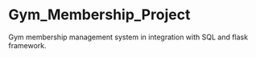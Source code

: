 # Gym_Membership_Project
Gym membership management system in integration with SQL and flask framework.
